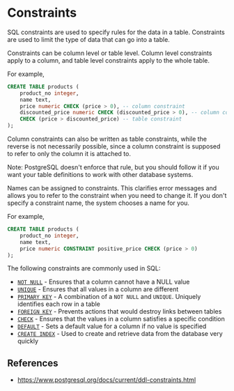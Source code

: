 # Constraints

SQL constraints are used to specify rules for the data in a table.
Constraints are used to limit the type of data that can go into a table.

Constraints can be column level or table level. Column level constraints apply to a column, and table level constraints apply to the whole table.

For example,

```sql
CREATE TABLE products (
    product_no integer,
    name text,
    price numeric CHECK (price > 0), -- column constraint
    discounted_price numeric CHECK (discounted_price > 0), -- column constraint
    CHECK (price > discounted_price) -- table constraint
);
```

Column constraints can also be written as table constraints, while the reverse is not necessarily possible, since a column constraint is supposed to refer to only the column it is attached to.

Note: PostgreSQL doesn't enforce that rule, but you should follow it if you want your table definitions to work with other database systems.

Names can be assigned to constraints. This clarifies error messages and allows you to refer to the constraint when you need to change it. If you don't specify a constraint name, the system chooses a name for you.

For example,

```sql
CREATE TABLE products (
    product_no integer,
    name text,
    price numeric CONSTRAINT positive_price CHECK (price > 0)
);
```

The following constraints are commonly used in SQL:
  
- [`NOT NULL`](https://www.w3schools.com/sql/sql_notnull.asp) - Ensures that a column cannot have a NULL value
- [`UNIQUE`](https://www.w3schools.com/sql/sql_unique.asp) - Ensures that all values in a column are different
- [`PRIMARY KEY`](https://www.w3schools.com/sql/sql_primarykey.asp) - A combination of a `NOT NULL` and `UNIQUE`. Uniquely identifies each row in a table
- [`FOREIGN KEY`](https://www.w3schools.com/sql/sql_foreignkey.asp) - Prevents actions that would destroy links between tables
- [`CHECK`](https://www.w3schools.com/sql/sql_check.asp) - Ensures that the values in a column satisfies a specific condition
- [`DEFAULT`](https://www.w3schools.com/sql/sql_default.asp) - Sets a default value for a column if no value is specified
- [`CREATE INDEX`](https://www.w3schools.com/sql/sql_create_index.asp) - Used to create and retrieve data from the database very quickly

## References

- https://www.postgresql.org/docs/current/ddl-constraints.html
